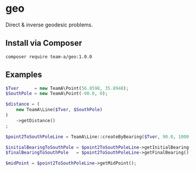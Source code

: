 # geo
Direct &amp; inverse geodesic problems.

## Install via Composer

`composer require team-a/geo:1.0.0`

## Examples

```php
$Tver      = new TeamA\Point(56.8598, 35.8948);
$SouthPole = new TeamA\Point(-90.0, 0);

$distance = (
    new TeamA\Line($Tver, $SouthPole)
)
    ->getDistance()
;

$point2ToSouthPoleLine = TeamA\Line::createByBearing($Tver, 90.0, 1000.0);

$initialBearingToSouthPole = $point2ToSouthPoleLine->getInitialBearing();
$finalBearingToSouthPole   = $point2ToSouthPoleLine->getFinalBearing();

$midPoint = $point2ToSouthPoleLine->getMidPoint();
```

    

